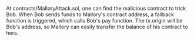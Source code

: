 At contracts/MalloryAttack.sol, one can find the malicious contract to trick Bob.
When Bob sends funds to Mallory's contract address, a fallback function is triggered, which calls Bob's pay function. The tx.origin will be Bob's address, so Mallory can easily transfer the balance of his contract to hers.